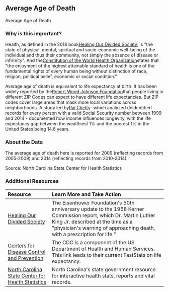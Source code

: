 ## Average Age of Death
Average Age of Death

### Why is this important?
Health, as defined in the 2018 book<a href=http://www.eisenhowerfoundation.org/link1a>Healing Our Divided Society</a>, is "the state of physical, mental, spiritual and socio-economic well-being of the individual and thus their community, not simply the absence of disease or infirmity". And the<a href=http://www.who.int/about/mission/en/>Constitution of the World Health Organization</a>states that "the enjoyment of the highest attainable standard of health is one of the fundamental rights of every human being without distinction of race, religion, political belief, economic or social condition."

Average age of death is equivalent to life expectancy at birth. It has been widely reported by the<a href=https://www.rwjf.org/en/library/interactives/whereyouliveaffectshowlongyoulive.html>Robert Wood Johnson Foundation</a>that people living in different ZIP Codes can expect to have different life expectancies. But ZIP codes cover large areas that mask more local variations across neighborhoods. A study led by<a href=https://jamanetwork.com/journals/jama/fullarticle/2513561>Raj Chetty</a>- which analyzed deidentified records for every person with a valid Social Security number between 1999 and 2014 - documented how income influences longevity, with the life expectancy gap between the wealthiest 1% and the poorest 1% in the United States being 14.6 years. 

### About the Data
The average age of death here is reported for 2009 (reflecting records from 2005-2009) and 2014 (reflecting records from 2010-2014).

Source: North Carolina State Center for Health Statistics 

### Additional Resources

|Resource | Learn More and Take Action | 
|:--- | :--- |
|[Healing Our Divided Society](http://www.eisenhowerfoundation.org/link1a) | The Eisenhower Foundation's 50th anniversary update to the 1968 Kerner Commission report, which Dr. Martin Luther King Jr. described at the time as a "physician's warning of approaching death, with a prescription for life."
|[Centers for Disease Control and Prevention](https://www.cdc.gov/nchs/fastats/life-expectancy.htm) | The CDC is a component of the US Department of Health and Human Services. This link leads to their current FastStats on life expectancy.
|[North Carolina State Center for Health Statistics](http://www.schs.state.nc.us/) | North Carolina's state government resource for interactive health stats, reports and vital records.
